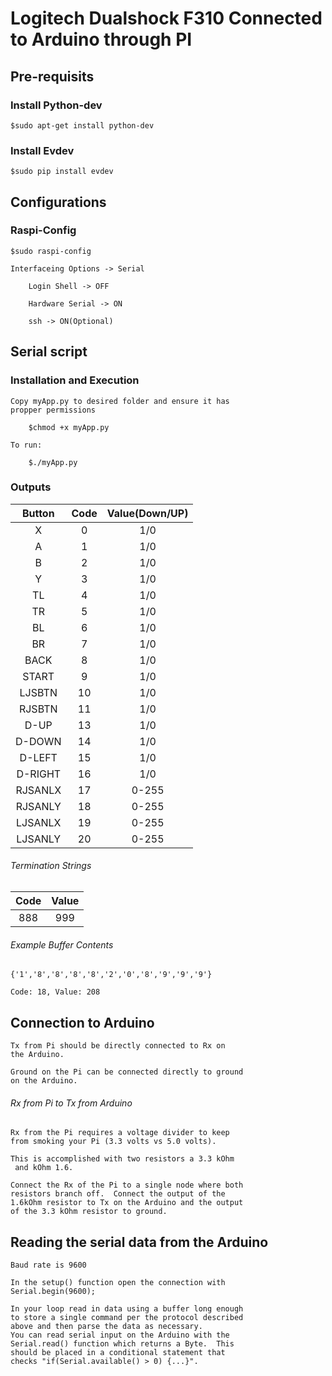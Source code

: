 # Logitech Dualshock F310 Connected to Arduino through PI

## Pre-requisits

### Install Python-dev

    $sudo apt-get install python-dev

### Install Evdev

    $sudo pip install evdev

## Configurations

### Raspi-Config

    $sudo raspi-config

    Interfaceing Options -> Serial

        Login Shell -> OFF

        Hardware Serial -> ON

        ssh -> ON(Optional)

## Serial script

### Installation and Execution

    Copy myApp.py to desired folder and ensure it has
    propper permissions

        $chmod +x myApp.py

    To run:

        $./myApp.py

### Outputs

  | Button | Code | Value(Down/UP) |
  |:------:|:----:|:--------------:|
  | X      | 0    | 1/0            |
  | A      | 1    | 1/0            |
  | B      | 2    | 1/0            |
  | Y      | 3    | 1/0            |
  | TL     | 4    | 1/0            |
  | TR     | 5    | 1/0            |
  | BL     | 6    | 1/0            |
  | BR     | 7    | 1/0            |
  | BACK   | 8    | 1/0            |
  | START  | 9    | 1/0            |
  | LJSBTN | 10   | 1/0            |
  | RJSBTN | 11   | 1/0            |
  | D-UP   | 13   | 1/0            |
  | D-DOWN | 14   | 1/0            |
  | D-LEFT | 15   | 1/0            |
  | D-RIGHT| 16   | 1/0            |
  | RJSANLX| 17   | 0-255          |
  | RJSANLY| 18   | 0-255          |
  | LJSANLX| 19   | 0-255          |
  | LJSANLY| 20   | 0-255          |

###### Termination Strings

  | Code | Value |
  |:----:|:-----:|
  | 888  |  999  |

###### Example Buffer Contents
    {'1','8','8','8','8','2','0','8','9','9','9'}

    Code: 18, Value: 208

## Connection to Arduino

    Tx from Pi should be directly connected to Rx on
    the Arduino.

    Ground on the Pi can be connected directly to ground
    on the Arduino.

###### Rx from Pi to Tx from Arduino

    Rx from the Pi requires a voltage divider to keep
    from smoking your Pi (3.3 volts vs 5.0 volts).

    This is accomplished with two resistors a 3.3 kOhm
     and kOhm 1.6.

    Connect the Rx of the Pi to a single node where both
    resistors branch off.  Connect the output of the
    1.6kOhm resistor to Tx on the Arduino and the output
    of the 3.3 kOhm resistor to ground.

## Reading the serial data from the Arduino

    Baud rate is 9600

    In the setup() function open the connection with
    Serial.begin(9600);

    In your loop read in data using a buffer long enough
    to store a single command per the protocol described
    above and then parse the data as necessary.
    You can read serial input on the Arduino with the
    Serial.read() function which returns a Byte.  This
    should be placed in a conditional statement that
    checks "if(Serial.available() > 0) {...}". 
